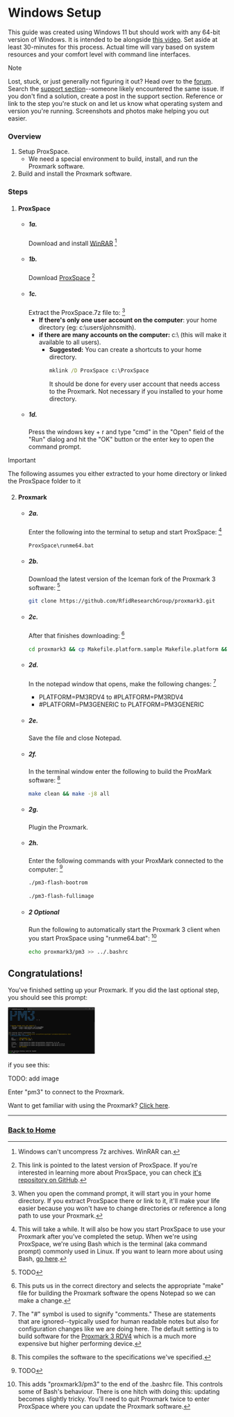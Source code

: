 # Windows Setup
This guide was created using Windows 11 but should work with any 64-bit version of Windows. It is intended to be alongside <a href="" target="_blank">this video</a>. Set aside at least 30-minutes for this process. Actual time will vary based on system resources and your comfort level with command line interfaces.

> [!NOTE]
> Lost, stuck, or just generally not figuring it out? Head over to the [forum](https://dngr.us/forum). Search the [support section](https://forum.dangerousthings.com/search?q=%23support%20)--someone likely encountered the same issue. If you don't find a solution, create a post in the support section. Reference or link to the step you're stuck on and let us know what operating system and version you're running. Screenshots and photos make helping you out easier.


### Overview
1. Setup ProxSpace.
   - We need a special environment to build, install, and run the Proxmark software.
3. Build and install the Proxmark software.

### Steps
1. #### ProxSpace
   
	* ##### 1a. 
  		Download and install <a href="https://www.win-rar.com/download.html?&L=0" target="_blank">WinRAR</a> [^1a_details]
	* ##### 1b.
  		Download [ProxSpace](https://github.com/Gator96100/ProxSpace/releases/latest/download/ProxSpace.7z) [^1b_details]
	* ##### 1c.
  		Extract the ProxSpace.7z file to: [^1c_details]
		* **If there's only one user account on the computer**:  your home directory (eg: c:\users\johnsmith).
		* **if there are many accounts on the computer:** c:\ (this will make it available to all users).
			* **Suggested:** You can create a shortcuts to your home directory.
				```cmd
				mklink /D ProxSpace c:\ProxSpace
				```
				It should be done for every user account that needs access to the Proxmark. Not necessary if you installed to your home directory.
	* ##### 1d.
  		Press the windows key + r and type "cmd" in the "Open" field of the "Run" dialog and hit the "OK" button or the enter key to open the command prompt.


> [!IMPORTANT]
> The following assumes you either extracted to your home directory or linked the ProxSpace folder to it


2. #### Proxmark
	* ##### 2a.
  		Enter the following into the terminal to setup and start ProxSpace: [^2a_details]
		```cmd
		ProxSpace\runme64.bat
		```
	* ##### 2b.
  		Download the latest version of the Iceman fork of the Proxmark 3 software: [^2b_details]
		```bash
		git clone https://github.com/RfidResearchGroup/proxmark3.git
		```
	* ##### 2c.
  		After that finishes downloading: [^2c_details]
		```bash
		cd proxmark3 && cp Makefile.platform.sample Makefile.platform && notepad Makefile.platform
		```
	* ##### 2d.
  		In the notepad window that opens, make the following changes: [^2d_details]
		- PLATFORM=PM3RDV4 to #PLATFORM=PM3RDV4
		- #PLATFORM=PM3GENERIC to PLATFORM=PM3GENERIC
	* ##### 2e.

   		Save the file and close Notepad.
	* ##### 2f.
		In the terminal window enter the following to build the ProxMark software: [^2f_details]
		```bash
		make clean && make -j8 all
		```
  	* ##### 2g.

     	Plugin the Proxmark.

	* ##### 2h.
 
  		Enter the following commands with your ProxMark connected to the computer: [^2h_details]
		```bash
		./pm3-flash-bootrom
		```
  
		```bash
		./pm3-flash-fullimage
		```
  
	* ##### 2 Optional
		
		Run the following to automatically start the Proxmark 3 client when you start ProxSpace using "runme64.bat": [^2_optional_details]
		```bash
		echo proxmark3/pm3 >> ../.bashrc
		```

## Congratulations!
You've finished setting up your Proxmark. If you did the last optional step, you should see this prompt:

<img src="../setup/images/proxmark_prompt.png" alt="isolated" width="200"/>

if you see this:

TODO: add image

Enter "pm3" to connect to the Proxmark.

Want to get familiar with using the Proxmark? [Click here](../basics/PROXMARK_BASICS.md).

---

### [Back to Home](../README.md)

[^1a_details]: Windows can't uncompress 7z archives. WinRAR can.
[^1b_details]: This link is pointed to the latest version of ProxSpace. If you're interested in learning more about ProxSpace, you can check [it's repository on GitHub](https://github.com/Gator96100/ProxSpace).
[^1c_details]: When you open the command prompt, it will start you in your home directory. If you extract ProxSpace there or link to it, it'll make your life easier because you won't have to change directories or reference a long path to use your Proxmark. 

[^2a_details]: This will take a while. It will also be how you start ProxSpace to use your Proxmark after you've completed the setup. When we're using ProxSpace, we're using Bash which is the terminal (aka command prompt) commonly used in Linux. If you want to learn more about using Bash, [go here](https://www.freecodecamp.org/news/linux-command-line-bash-tutorial/).
[^2b_details]: TODO
[^2c_details]: This puts us in the correct directory and selects the appropriate "make" file for building the Proxmark software the opens Notepad so we can make a change.
[^2d_details]: The "#" symbol is used to signify "comments." These are statements that are ignored--typically used for human readable notes but also for configuration changes like we are doing here. The default setting is to build software for the [Proxmark 3 RDV4](https://proxmark.com/proxmark-3-hardware/proxmark-3-rdv4) which is a much more expensive but higher performing device.
[^2f_details]: This compiles the software to the specifications we've specified.
[^2h_details]: TODO
[^2_optional_details]: This adds "proxmark3/pm3" to the end of the .bashrc file. This controls some of Bash's behaviour. There is one hitch with doing this: updating becomes slightly tricky. You'll need to quit Proxmark twice to enter ProxSpace where you can update the Proxmark software. 
